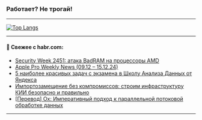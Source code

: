 ### Работает? Не трогай!

---
<!--
#### 🛠️ Technical stack:

![Java](https://img.shields.io/badge/Java-informational?logo=Oracle&style=flat&logoColor=white&color=FF4500)
![Kotlin](https://img.shields.io/badge/Kotlin-informational?logo=Kotlin&style=flat&logoColor=white&color=774D97)
![TS](https://img.shields.io/badge/TypeScript-informational?logo=typeScript&style=flat&logoColor=black&color=017acc)
![Python](https://img.shields.io/badge/Python-informational?logo=Python&style=flat&logoColor=black&color=ffdd54) <br>
![Spring](https://img.shields.io/badge/Spring-informational?logo=Spring&style=flat&logoColor=white&color=6DB33F) 
![SpringBoot](https://img.shields.io/badge/SpringBoot-informational?logo=SpringBoot&style=flat&logoColor=white&color=6DB33F)
![Nest](https://img.shields.io/badge/NestJS-informational?logo=NestJS&style=flat&logoColor=white&color=E0234E) 
![NodeJS](https://img.shields.io/badge/NodeJS-informational?logo=node.js&style=flat&logoColor=white&color=70A760)<br>
![PostgreSQL](https://img.shields.io/badge/PostgreSQL-informational?logo=PostgreSQL&style=flat&logoColor=white&color=DAA520)
![MongoDB](https://img.shields.io/badge/MongoDB-informational?logo=MongoDB&style=flat&logoColor=white&color=870000)
![Apache](https://img.shields.io/badge/Apache-informational?logo=apache&style=flat&logoColor=white&color=f74e28)

___ 
-->

<!--- #### 🛠️ : --->

[![Top Langs](https://github-readme-stats-82jvfl3w3-advtsettinggmailcoms-projects.vercel.app/api/top-langs/?username=zloylis&langs_count=10&hide_title=true&title_color=e6edf3&size_weight=0.5&count_weight=0.5&layout=compact&hide_progress=true&hide_border=true&theme=dracula)](https://github.com/zloylis)

<!---


####  :octocat:&nbsp;&nbsp; Статистика:

![GitHub stats](https://github-readme-stats-u2qms2cxw-advtsettinggmailcoms-projects.vercel.app/api?username=zloylis&show_icons=true&hide_border=true&theme=dracula&title_color=e6edf3&include_all_commits=true&count_private=true&hide_rank=false&hide_title=true&rank_icon=github)
-->
---

#### 💬 Свежее с habr.com:

<!-- BLOG-POST-LIST:START -->
- [Security Week 2451: атака BadRAM на процессоры AMD](https://habr.com/ru/companies/kaspersky/articles/866860/?utm_source=habrahabr&utm_medium=rss&utm_campaign=866860)
- [Apple Pro Weekly News &lpar;09.12 – 15.12.24&rpar;](https://habr.com/ru/articles/867100/?utm_source=habrahabr&utm_medium=rss&utm_campaign=867100)
- [5 наиболее красивых задач с экзамена в Школу Анализа Данных от Яндекса](https://habr.com/ru/articles/867084/?utm_source=habrahabr&utm_medium=rss&utm_campaign=867084)
- [Импортозамещение без компромиссов: строим инфраструктуру КИИ безопасно и правильно](https://habr.com/ru/companies/k2tech/articles/867058/?utm_source=habrahabr&utm_medium=rss&utm_campaign=867058)
- [[Перевод] Ox: Императивный подход к параллельной потоковой обработке данных](https://habr.com/ru/companies/otus/articles/867052/?utm_source=habrahabr&utm_medium=rss&utm_campaign=867052)
<!-- BLOG-POST-LIST:END -->

---
